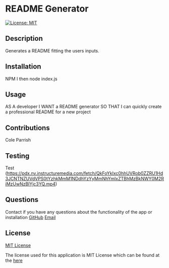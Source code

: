 # README Generator
[![License: MIT](https://img.shields.io/badge/License-MIT-yellow.svg)](https://opensource.org/licenses/MIT)

## Description 
  Generates a README fitting the users inputs.

## Installation
  NPM I then node index.js

## Usage
AS A developer
I WANT a README generator
SO THAT I can quickly create a professional README for a new project

## Contributions
  Cole Parrish

## Testing
  Test
(https://pdx.nv.instructuremedia.com/fetch/QkFoYkIxc0hhUVRob0ZZRU1Hd3JCNTNZUVdVPS0tYzhkMmM1NDdhYzYyMmNhYmIxZTBhMzBkNWY0M2RiMzUwNzBlYjc3YQ.mp4)
## Questions
  Contact if you have any questions about the functionality of the app or installation
  [GitHub](https://github.com/coleparrish9@gmail.com)
  [Email](mailto:coleparrish9@gmail.com)

## License
[MIT License](https://choosealicense.com/licenses/mit/)

  The license used for this application is MIT License which can be found at the [here](https://choosealicense.com/licenses/mit/)

  